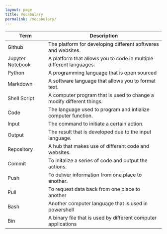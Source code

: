 ```yaml
---
layout: page
title: Vocabulary
permalink: /vocabulary/
---
```

| Term| Description |
|---- | ------------| 
| Github | The platform for developing different softwares and websites. |
| Jupyter Notebook | A platform that allows you to code in multiple different languages. |
| Python | A programming language that is open sourced |
| Markdown | A software language that allows you to format text. | 
| Shell Script | A computer program that is used to change a modify different things. |
| Code | The language used to program and intialize computer function. |
| Input | The command to initiate a certain action. |
| Output | The result that is developed due to the input language. |
| Repository | A hub that makes use of different code and websites. |
| Commit | To initalize a series of code and output the actions. |
| Push | To deliver information from one place to another. |
| Pull | To request data back from one place to another |
| Bash | Another computer language that is used in powershell |
| Bin | A binary file that is used by different computer applications |





